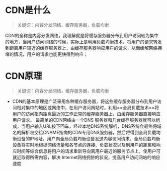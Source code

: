 # CDN是什么

> 关键词：内容分发网络，缓存服务器，负载均衡

CDN的全称是内容分发网络，我理解就是将缓存服务器分布到用户访问较为集中的地方，当用户访问网络的时候，实际上是利用负载均衡技术，将用户的请求转发到距离用户较近的缓存服务器上，由缓存服务器响应用户的请求，从而缓解网络拥堵的情况，用户的请求也能更快得到响应；



# CDN原理

> 关键词：内容分发网络，缓存服务器，负载均衡

- CDN的基本原理是广泛采用各种缓存服务器，将这些缓存服务器分布到用户访问相对集中的地区或网络中，在用户访问网站时，利用==全局负载技术==将用户的访问指向距离最近的工作正常的缓存服务器上，由缓存服务器直接响应用户请求。
最简单的CDN网络由一个DNS 服务器和几台缓存服务器就可以组成，当用户输入URL按下回车，经过本地DNS系统解析，DNS系统会最终将域名的解析权交给CNAME指向的CDN专用DNS服务器，然后将得到全局负载均衡设备的IP地址，用户向全局负载均衡设备发送内容访问请求，全局负载均衡设备将实时地根据网络流量和各节点的连接、负载状况以及到用户的距离和响应时间等综合信息将用户的请求重新导向离用户最近的服务节点上，使用户可就近取得所需内容，解决 Internet网络拥挤的状况，提高用户访问网站的响应速度


